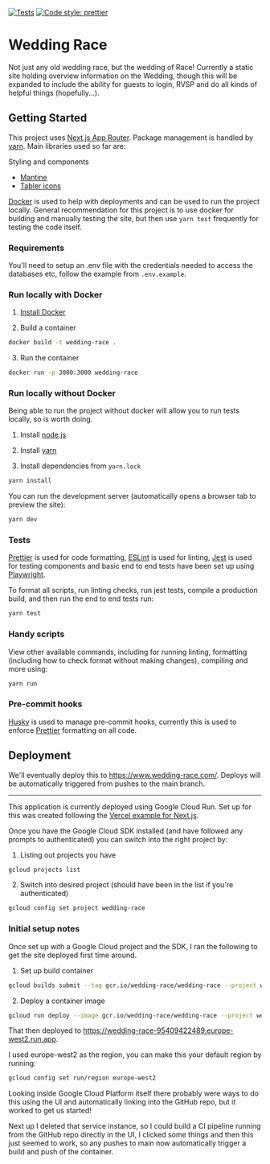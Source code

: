 [![Tests](https://github.com/cjrace/wedding-race/actions/workflows/tests.yml/badge.svg)](https://github.com/cjrace/wedding-race/actions/workflows/tests.yml)
[![Code style: prettier](https://img.shields.io/badge/code_style-prettier-ff69b4.svg?style=flat)](https://github.com/prettier/prettier)

# Wedding Race

Not just any old wedding race, but the wedding of Race! Currently a static site holding overview information on the Wedding, though this will be expanded to include the ability for guests to login, RVSP and do all kinds of helpful things (hopefully...).

## Getting Started

This project uses [Next.js App Router](https://nextjs.org/docs/app). Package management is handled by [yarn](https://yarnpkg.com/getting-started). Main libraries used so far are:

Styling and components

- [Mantine](https://mantine.dev/)
- [Tabler icons](https://tabler-icons.io/)

[Docker](https://www.docker.com/) is used to help with deployments and can be used to run the project locally. General recommendation for this project is to use docker for building and manually testing the site, but then use `yarn test` frequently for testing the code itself.

### Requirements

You'll need to setup an .env file with the credentials needed to access the databases etc, follow the example from `.env.example`.

### Run locally with Docker

1. [Install Docker](https://docs.docker.com/get-docker/)

2. Build a container

```bash
docker build -t wedding-race .
```

3. Run the container

```bash
docker run -p 3000:3000 wedding-race
```

### Run locally without Docker

Being able to run the project without docker will allow you to run tests locally, so is worth doing.

1. Install [node.js](https://nodejs.org/en/download)

2. Install [yarn](https://yarnpkg.com/getting-started/install)

3. Install dependencies from `yarn.lock`

```bash
yarn install
```

You can run the development server (automatically opens a browser tab to preview the site):

```bash
yarn dev
```

### Tests

[Prettier](https://prettier.io/) is used for code formatting, [ESLint](https://eslint.org/) is used for linting, [Jest](https://jestjs.io/) is used for testing components and basic end to end tests have been set up using [Playwright](https://playwright.dev/).

To format all scripts, run linting checks, run jest tests, compile a production build, and then run the end to end tests run:

```bash
yarn test
```

### Handy scripts

View other available commands, including for running linting, formatting (including how to check format without making changes), compiling and more using:

```bash
yarn run
```

### Pre-commit hooks

[Husky](https://typicode.github.io/husky) is used to manage pre-commit hooks, currently this is used to enforce [Prettier](https://prettier.io/) formatting on all code.

## Deployment

We'll eventually deploy this to https://www.wedding-race.com/. Deploys will be automatically triggered from pushes to the main branch.

---

This application is currently deployed using Google Cloud Run. Set up for this was created following the [Vercel example for Next.js](https://github.com/vercel/next.js/tree/canary/examples/with-docker).

Once you have the Google Cloud SDK installed (and have followed any prompts to authenticated) you can switch into the right project by:

1. Listing out projects you have

```bash
gcloud projects list
```

2. Switch into desired project (should have been in the list if you're authenticated)

```bash
gcloud config set project wedding-race
```

### Initial setup notes

Once set up with a Google Cloud project and the SDK, I ran the following to get the site deployed first time around.

1. Set up build container

```bash
gcloud builds submit --tag gcr.io/wedding-race/wedding-race --project wedding-race
```

2. Deploy a container image

```bash
gcloud run deploy --image gcr.io/wedding-race/wedding-race --project wedding-race --platform managed --allow-unauthenticated
```

That then deployed to https://wedding-race-95409422489.europe-west2.run.app.

I used europe-west2 as the region, you can make this your default region by running:

```bash
gcloud config set run/region europe-west2
```

Looking inside Google Cloud Platform itself there probably were ways to do this using the UI and automatically linking into the GitHub repo, but it worked to get us started!

Next up I deleted that service instance, so I could build a CI pipeline running from the GitHub repo directly in the UI, I clicked some things and then this just seemed to work, so any pushes to main now automatically trigger a build and push of the container.

